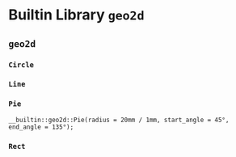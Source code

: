 # Builtin Library `geo2d`

## `geo2d`

### `Circle`

### `Line`

### `Pie`

```µcad,pie
__builtin::geo2d::Pie(radius = 20mm / 1mm, start_angle = 45°, end_angle = 135°);
```

### `Rect`
